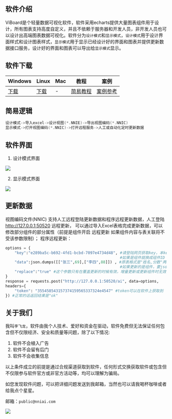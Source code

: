## 软件介绍

ViBoard是个轻量数据可视化软件，软件采用echarts提供大量图表组件用于设计，所有图表支持高度自定义，并且不依赖于服务器和开发人员，非开发人员也可以设计出高端图表数据可视化。软件分为`设计模式`和`显示模式`，`设计模式`用于设计界面样式和设计图表样式，`显示模式`用于显示已经设计好的界面和图表并提供更新数据接口服务，设计好的界面和图表可以导出给`显示模式`显示。

## 软件下载

| Windows | Linux | Mac  | 教程 | 案例 |
| ----    | ----  | ---- | ---- | ---- |
| [下载](https://github.com/nniai/ViBoard/releases/download/1.0.0/ViBoard_1.0.0_windows_amd64.rar) | [下载](https://github.com/nniai/ViBoard/releases/download/1.0.0/ViBoard_1.0.0_linux_amd64.xz) | - | [简易教程](https://cdn.jsdelivr.net/gh/nniai/ViBoard@main/assets/readme.webm)  | [案例参考](https://nniai.github.io/assets/style.webm) |

## 简易逻辑
```c
设计模式->导入excel->设计视图(*.NNIE)->导出视图编码(*.NNIC)
显示模式->打开视图编码(*.NNIC)->打开远程服务->人工或自动化定时更新数据
```

## 软件界面

1. 设计模式界面

![](https://github.com/nniai/ViBoard/blob/main/assets/screenshot.webp)

2. 显示模式界面

![](https://github.com/nniai/ViBoard/blob/main/assets/screenshot1.webp)

## 更新数据

视图编码文件(NNIC) 支持人工远程登陆更新数据和程序远程更新数据，人工登陆 http://127.0.0.1:50520 远程更新，
可以通过导入Excel表格完成更新数据，可以修改部分组件的部分属性（前提是组件开启 远程更新 如果组件内容与表关联将不受该参数限制）；
程序远程更新：
```Python
options = {
    "key":"e289ba5c-b692-4fd1-bcbd-7097e4734d48", #请登陆网页获取key，本key是表key，
                                                  #如果是组件就换成组件ID 例如：i0IV46AKSeIHhwf3bFeLF 
    "data":json.dumps([["张三",69],["李四",88]]) , #原表格式是"姓名,分数"两列，
                                                  #如果更新的是组件，要json.dumps(["新内容"])，这个数组只有一个元素就是组件新内容。
    "replace":"true" #这个参数只有在覆盖更新的时候有效，增量更新或更新组件时无效
}
response = requests.post("http://127.0.0.1:50520/ai", data=options,
headers={
    "token": "355458543157374159565337324e4547" #token可以在软件上获取到
}) #正常的话返回结果是"ok"
```

## 关于我们

我叫`李飞龙`，软件由我个人技术、爱好和资金在驱动，软件免费但无法保证任何包含但不仅限经济、安全和质量等问题，除了以下情况:
1. 软件不会植入广告
2. 软件不会留有后门
3. 软件不会收集信息

以上条件成立的前提是通过合规渠道获取到软件，任何形式交换获取软件或包含但不仅限参与软件官方或非官方活动等，均可以理解为骗局。

如您发现软件问题，可以把详细问题发送到我邮箱，当然也可以请我喝杯咖啡或者给我点个星星。

邮箱：`public@nniai.com`


![](https://github.com/nniai/ViBoard/blob/main/assets/wechat.webp)
